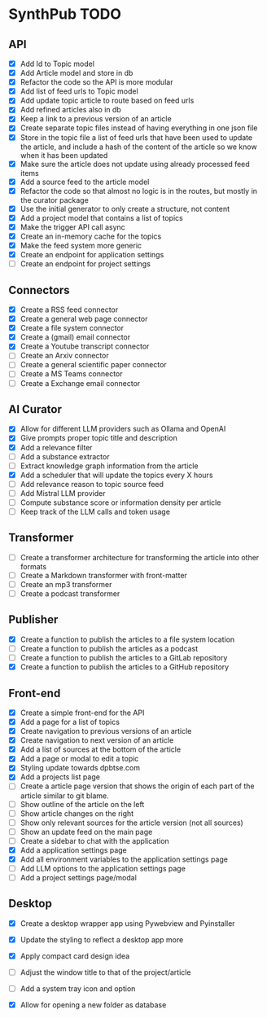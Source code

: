 # SynthPub TODO

## API

- [x] Add Id to Topic model
- [x] Add Article model and store in db
- [x] Refactor the code so the API is more modular
- [x] Add list of feed urls to Topic model
- [x] Add update topic article to route based on feed urls
- [x] Add refined articles also in db
- [x] Keep a link to a previous version of an article
- [x] Create separate topic files instead of having everything in one json file
- [x] Store in the topic file a list of feed urls that have been used to update the article, and include a hash of the content of the article so we know when it has been updated
- [x] Make sure the article does not update using already processed feed items
- [x] Add a source feed to the article model
- [x] Refactor the code so that almost no logic is in the routes, but mostly in the curator package
- [x] Use the initial generator to only create a structure, not content
- [x] Add a project model that contains a list of topics
- [x] Make the trigger API call async
- [x] Create an in-memory cache for the topics
- [x] Make the feed system more generic
- [x] Create an endpoint for application settings
- [ ] Create an endpoint for project settings

## Connectors

- [x] Create a RSS feed connector
- [x] Create a general web page connector
- [x] Create a file system connector
- [x] Create a (gmail) email connector
- [x] Create a Youtube transcript connector
- [ ] Create an Arxiv connector
- [ ] Create a general scientific paper connector
- [ ] Create a MS Teams connector
- [ ] Create a Exchange email connector

## AI Curator

- [x] Allow for different LLM providers such as Ollama and OpenAI
- [x] Give prompts proper topic title and description
- [x] Add a relevance filter
- [ ] Add a substance extractor
- [ ] Extract knowledge graph information from the article
- [x] Add a scheduler that will update the topics every X hours
- [ ] Add relevance reason to topic source feed
- [ ] Add Mistral LLM provider
- [ ] Compute substance score or information density per article
- [ ] Keep track of the LLM calls and token usage

## Transformer

- [ ] Create a transformer architecture for transforming the article into other formats
- [ ] Create a Markdown transformer with front-matter
- [ ] Create an mp3 transformer
- [ ] Create a podcast transformer

## Publisher

- [x] Create a function to publish the articles to a file system location
- [ ] Create a function to publish the articles as a podcast
- [ ] Create a function to publish the articles to a GitLab repository
- [x] Create a function to publish the articles to a GitHub repository

## Front-end

- [x] Create a simple front-end for the API
- [x] Add a page for a list of topics
- [x] Create navigation to previous versions of an article
- [x] Create navigation to next version of an article
- [x] Add a list of sources at the bottom of the article
- [x] Add a page or modal to edit a topic
- [x] Styling update towards dpbtse.com
- [x] Add a projects list page
- [ ] Create a article page version that shows the origin of each part of the article similar to git blame.
- [ ] Show outline of the article on the left
- [ ] Show article changes on the right
- [ ] Show only relevant sources for the article version (not all sources)
- [ ] Show an update feed on the main page
- [ ] Create a sidebar to chat with the application
- [x] Add a application settings page
- [x] Add all environment variables to the application settings page
- [ ] Add LLM options to the application settings page
- [ ] Add a project settings page/modal

## Desktop

- [x] Create a desktop wrapper app using Pywebview and Pyinstaller
- [x] Update the styling to reflect a desktop app more
- [x] Apply compact card design idea
- [ ] Adjust the window title to that of the project/article
- [ ] Add a system tray icon and option
- [x] Allow for opening a new folder as database

